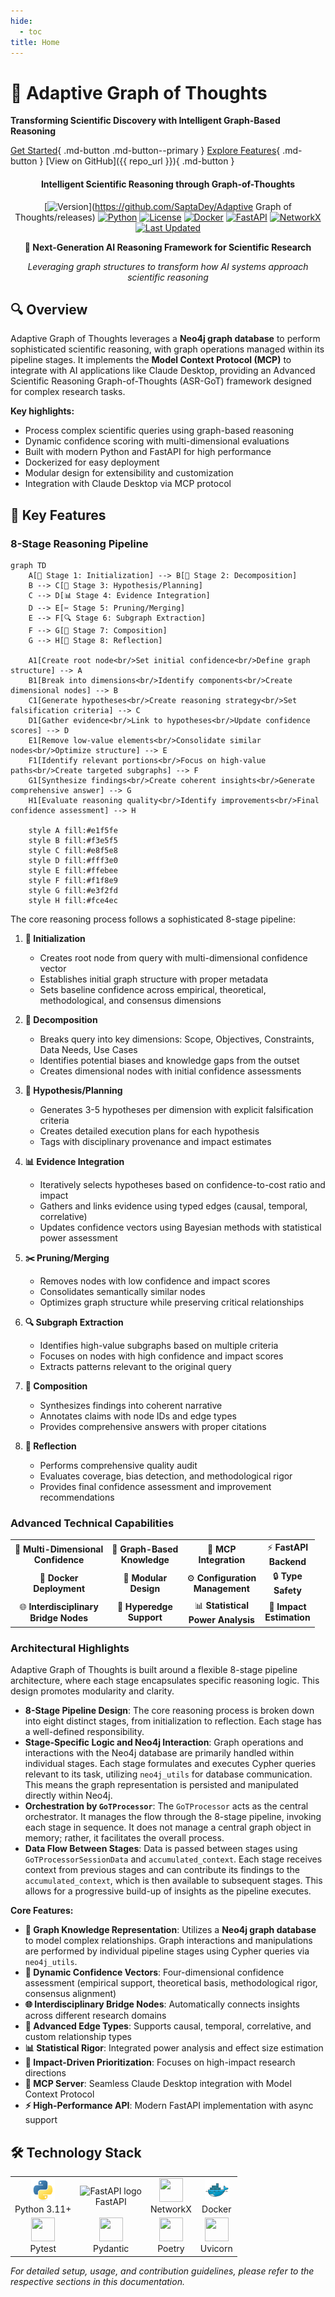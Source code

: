 ```yaml
---
hide:
  - toc
title: Home
---
```


# 🧠 Adaptive Graph of Thoughts

**Transforming Scientific Discovery with Intelligent Graph-Based Reasoning**

[Get Started](getting_started.md){ .md-button .md-button--primary }
[Explore Features](#key-features){ .md-button }
[View on GitHub]({{ repo_url }}){ .md-button }

<div align="center">

#### **Intelligent Scientific Reasoning through Graph-of-Thoughts**

[![Version](https://img.shields.io/badge/version-0.1.0-blue.svg)](https://github.com/SaptaDey/Adaptive Graph of Thoughts/releases) <!-- Adjust link if repo changes -->
[![Python](https://img.shields.io/badge/python-3.11+-blue.svg)](https://www.python.org/downloads/)
[![License](https://img.shields.io/badge/license-Apache_2.0-green.svg)](LICENSE.md) <!-- Link to license in docs_src -->
[![Docker](https://img.shields.io/badge/docker-ready-brightgreen.svg)](../Dockerfile) <!-- Link to Dockerfile in root -->
[![FastAPI](https://img.shields.io/badge/FastAPI-0.111.0-009688.svg)](https://fastapi.tiangolo.com)
[![NetworkX](https://img.shields.io/badge/NetworkX-3.3-orange.svg)](https://networkx.org)
[![Last Updated](https://img.shields.io/badge/last_updated-May_2024-lightgrey.svg)](../.md/CHANGELOG.md) <!-- Link to changelog in root/.md -->

</div>

<div align="center">
  <p><strong>🚀 Next-Generation AI Reasoning Framework for Scientific Research</strong></p>
  <p><em>Leveraging graph structures to transform how AI systems approach scientific reasoning</em></p>
</div>

## 🔍 Overview

Adaptive Graph of Thoughts leverages a **Neo4j graph database** to perform sophisticated scientific reasoning, with graph operations managed within its pipeline stages. It implements the **Model Context Protocol (MCP)** to integrate with AI applications like Claude Desktop, providing an Advanced Scientific Reasoning Graph-of-Thoughts (ASR-GoT) framework designed for complex research tasks.

**Key highlights:**
- Process complex scientific queries using graph-based reasoning
- Dynamic confidence scoring with multi-dimensional evaluations 
- Built with modern Python and FastAPI for high performance
- Dockerized for easy deployment
- Modular design for extensibility and customization
- Integration with Claude Desktop via MCP protocol

## 🌟 Key Features

### 8-Stage Reasoning Pipeline

```mermaid
graph TD
    A[🌱 Stage 1: Initialization] --> B[🧩 Stage 2: Decomposition]
    B --> C[🔬 Stage 3: Hypothesis/Planning]
    C --> D[📊 Stage 4: Evidence Integration]
    D --> E[✂️ Stage 5: Pruning/Merging]
    E --> F[🔍 Stage 6: Subgraph Extraction]
    F --> G[📝 Stage 7: Composition]
    G --> H[🤔 Stage 8: Reflection]
    
    A1[Create root node<br/>Set initial confidence<br/>Define graph structure] --> A
    B1[Break into dimensions<br/>Identify components<br/>Create dimensional nodes] --> B
    C1[Generate hypotheses<br/>Create reasoning strategy<br/>Set falsification criteria] --> C
    D1[Gather evidence<br/>Link to hypotheses<br/>Update confidence scores] --> D
    E1[Remove low-value elements<br/>Consolidate similar nodes<br/>Optimize structure] --> E
    F1[Identify relevant portions<br/>Focus on high-value paths<br/>Create targeted subgraphs] --> F
    G1[Synthesize findings<br/>Create coherent insights<br/>Generate comprehensive answer] --> G
    H1[Evaluate reasoning quality<br/>Identify improvements<br/>Final confidence assessment] --> H
    
    style A fill:#e1f5fe
    style B fill:#f3e5f5
    style C fill:#e8f5e8
    style D fill:#fff3e0
    style E fill:#ffebee
    style F fill:#f1f8e9
    style G fill:#e3f2fd
    style H fill:#fce4ec
```

The core reasoning process follows a sophisticated 8-stage pipeline:

1. **🌱 Initialization**
   - Creates root node from query with multi-dimensional confidence vector
   - Establishes initial graph structure with proper metadata
   - Sets baseline confidence across empirical, theoretical, methodological, and consensus dimensions

2. **🧩 Decomposition**
   - Breaks query into key dimensions: Scope, Objectives, Constraints, Data Needs, Use Cases
   - Identifies potential biases and knowledge gaps from the outset
   - Creates dimensional nodes with initial confidence assessments

3. **🔬 Hypothesis/Planning**
   - Generates 3-5 hypotheses per dimension with explicit falsification criteria
   - Creates detailed execution plans for each hypothesis
   - Tags with disciplinary provenance and impact estimates

4. **📊 Evidence Integration**
   - Iteratively selects hypotheses based on confidence-to-cost ratio and impact
   - Gathers and links evidence using typed edges (causal, temporal, correlative)
   - Updates confidence vectors using Bayesian methods with statistical power assessment

5. **✂️ Pruning/Merging**
   - Removes nodes with low confidence and impact scores
   - Consolidates semantically similar nodes
   - Optimizes graph structure while preserving critical relationships

6. **🔍 Subgraph Extraction**
   - Identifies high-value subgraphs based on multiple criteria
   - Focuses on nodes with high confidence and impact scores
   - Extracts patterns relevant to the original query

7. **📝 Composition**
   - Synthesizes findings into coherent narrative
   - Annotates claims with node IDs and edge types
   - Provides comprehensive answers with proper citations

8. **🤔 Reflection**
   - Performs comprehensive quality audit
   - Evaluates coverage, bias detection, and methodological rigor
   - Provides final confidence assessment and improvement recommendations

### Advanced Technical Capabilities

<div align="center">
  <table>
    <tr>
      <td align="center">🔄 <b>Multi-Dimensional<br>Confidence</b></td>
      <td align="center">🧠 <b>Graph-Based<br>Knowledge</b></td>
      <td align="center">🔌 <b>MCP<br>Integration</b></td>
      <td align="center">⚡ <b>FastAPI<br>Backend</b></td>
    </tr>
    <tr>
      <td align="center">🐳 <b>Docker<br>Deployment</b></td>
      <td align="center">🧩 <b>Modular<br>Design</b></td>
      <td align="center">⚙️ <b>Configuration<br>Management</b></td>
      <td align="center">🔒 <b>Type<br>Safety</b></td>
    </tr>
    <tr>
      <td align="center">🌐 <b>Interdisciplinary<br>Bridge Nodes</b></td>
      <td align="center">🔗 <b>Hyperedge<br>Support</b></td>
      <td align="center">📊 <b>Statistical<br>Power Analysis</b></td>
      <td align="center">🎯 <b>Impact<br>Estimation</b></td>
    </tr>
  </table>
</div>

### Architectural Highlights

Adaptive Graph of Thoughts is built around a flexible 8-stage pipeline architecture, where each stage encapsulates specific reasoning logic. This design promotes modularity and clarity.

-   **8-Stage Pipeline Design**: The core reasoning process is broken down into eight distinct stages, from initialization to reflection. Each stage has a well-defined responsibility.
-   **Stage-Specific Logic and Neo4j Interaction**: Graph operations and interactions with the Neo4j database are primarily handled within individual stages. Each stage formulates and executes Cypher queries relevant to its task, utilizing `neo4j_utils` for database communication. This means the graph representation is persisted and manipulated directly within Neo4j.
-   **Orchestration by `GoTProcessor`**: The `GoTProcessor` acts as the central orchestrator. It manages the flow through the 8-stage pipeline, invoking each stage in sequence. It does not manage a central graph object in memory; rather, it facilitates the overall process.
-   **Data Flow Between Stages**: Data is passed between stages using `GoTProcessorSessionData` and `accumulated_context`. Each stage receives context from previous stages and can contribute its findings to the `accumulated_context`, which is then available to subsequent stages. This allows for a progressive build-up of insights as the pipeline executes.

**Core Features:**
- **🧠 Graph Knowledge Representation**: Utilizes a **Neo4j graph database** to model complex relationships. Graph interactions and manipulations are performed by individual pipeline stages using Cypher queries via `neo4j_utils`.
- **🔄 Dynamic Confidence Vectors**: Four-dimensional confidence assessment (empirical support, theoretical basis, methodological rigor, consensus alignment)
- **🌐 Interdisciplinary Bridge Nodes**: Automatically connects insights across different research domains
- **🔗 Advanced Edge Types**: Supports causal, temporal, correlative, and custom relationship types
- **📊 Statistical Rigor**: Integrated power analysis and effect size estimation
- **🎯 Impact-Driven Prioritization**: Focuses on high-impact research directions
- **🔌 MCP Server**: Seamless Claude Desktop integration with Model Context Protocol
- **⚡ High-Performance API**: Modern FastAPI implementation with async support

## 🛠️ Technology Stack

<div align="center">
  <table>
    <tr>
      <td align="center"><img src="https://raw.githubusercontent.com/devicons/devicon/master/icons/python/python-original.svg" alt="Python logo" width="38" height="38"/><br>Python 3.11+</td>
      <td align="center"><img src="https://fastapi.tiangolo.com/img/logo-margin/logo-teal.png" alt="FastAPI logo" width="38" height="38"/><br>FastAPI</td>
      <td align="center"><img src="https://networkx.org/documentation/stable/_static/networkx_logo.svg" width="38" height="38"/><br>NetworkX</td>
      <td align="center"><img src="https://raw.githubusercontent.com/devicons/devicon/master/icons/docker/docker-original.svg" width="38" height="38"/><br>Docker</td>
    </tr>
    <tr>
      <td align="center"><img src="https://docs.pytest.org/en/7.3.x/_static/pytest_logo_curves.svg" width="38" height="38"/><br>Pytest</td>
      <td align="center"><img src="https://docs.pydantic.dev/latest/img/logo-white.svg" width="38" height="38"/><br>Pydantic</td>
      <td align="center"><img src="https://python-poetry.org/images/logo-origami.svg" width="38" height="38"/><br>Poetry</td>
      <td align="center"><img src="https://raw.githubusercontent.com/tomchristie/uvicorn/master/docs/uvicorn.png" width="38" height="38"/><br>Uvicorn</td>
    </tr>
  </table>
</div>

*For detailed setup, usage, and contribution guidelines, please refer to the respective sections in this documentation.*
